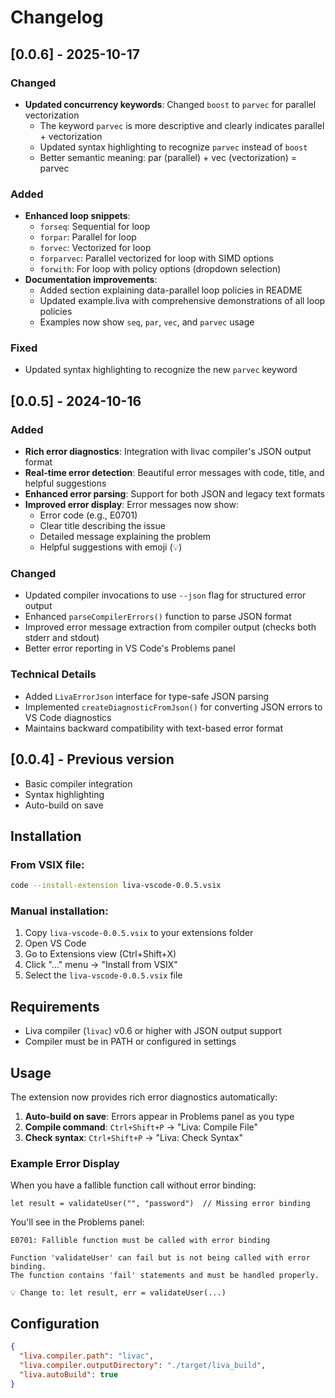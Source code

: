 # Changelog

## [0.0.6] - 2025-10-17

### Changed
- **Updated concurrency keywords**: Changed `boost` to `parvec` for parallel vectorization
  - The keyword `parvec` is more descriptive and clearly indicates parallel + vectorization
  - Updated syntax highlighting to recognize `parvec` instead of `boost`
  - Better semantic meaning: par (parallel) + vec (vectorization) = parvec

### Added
- **Enhanced loop snippets**:
  - `forseq`: Sequential for loop
  - `forpar`: Parallel for loop
  - `forvec`: Vectorized for loop
  - `forparvec`: Parallel vectorized for loop with SIMD options
  - `forwith`: For loop with policy options (dropdown selection)
- **Documentation improvements**:
  - Added section explaining data-parallel loop policies in README
  - Updated example.liva with comprehensive demonstrations of all loop policies
  - Examples now show `seq`, `par`, `vec`, and `parvec` usage

### Fixed
- Updated syntax highlighting to recognize the new `parvec` keyword

## [0.0.5] - 2024-10-16

### Added
- **Rich error diagnostics**: Integration with livac compiler's JSON output format
- **Real-time error detection**: Beautiful error messages with code, title, and helpful suggestions
- **Enhanced error parsing**: Support for both JSON and legacy text formats
- **Improved error display**: Error messages now show:
  - Error code (e.g., E0701)
  - Clear title describing the issue
  - Detailed message explaining the problem
  - Helpful suggestions with emoji (💡)

### Changed
- Updated compiler invocations to use `--json` flag for structured error output
- Enhanced `parseCompilerErrors()` function to parse JSON format
- Improved error message extraction from compiler output (checks both stderr and stdout)
- Better error reporting in VS Code's Problems panel

### Technical Details
- Added `LivaErrorJson` interface for type-safe JSON parsing
- Implemented `createDiagnosticFromJson()` for converting JSON errors to VS Code diagnostics
- Maintains backward compatibility with text-based error format

## [0.0.4] - Previous version
- Basic compiler integration
- Syntax highlighting
- Auto-build on save

## Installation

### From VSIX file:
```bash
code --install-extension liva-vscode-0.0.5.vsix
```

### Manual installation:
1. Copy `liva-vscode-0.0.5.vsix` to your extensions folder
2. Open VS Code
3. Go to Extensions view (Ctrl+Shift+X)
4. Click "..." menu → "Install from VSIX"
5. Select the `liva-vscode-0.0.5.vsix` file

## Requirements

- Liva compiler (`livac`) v0.6 or higher with JSON output support
- Compiler must be in PATH or configured in settings

## Usage

The extension now provides rich error diagnostics automatically:

1. **Auto-build on save**: Errors appear in Problems panel as you type
2. **Compile command**: `Ctrl+Shift+P` → "Liva: Compile File"
3. **Check syntax**: `Ctrl+Shift+P` → "Liva: Check Syntax"

### Example Error Display

When you have a fallible function call without error binding:

```liva
let result = validateUser("", "password")  // Missing error binding
```

You'll see in the Problems panel:
```
E0701: Fallible function must be called with error binding

Function 'validateUser' can fail but is not being called with error binding.
The function contains 'fail' statements and must be handled properly.

💡 Change to: let result, err = validateUser(...)
```

## Configuration

```json
{
  "liva.compiler.path": "livac",
  "liva.compiler.outputDirectory": "./target/liva_build",
  "liva.autoBuild": true
}
```
